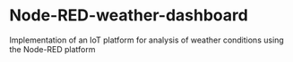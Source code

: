 # Node-RED-weather-dashboard
Implementation of an IoT platform for analysis of weather conditions using the Node-RED platform
